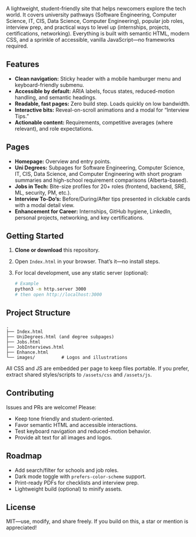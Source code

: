 A lightweight, student-friendly site that helps newcomers explore the tech world. It covers university pathways (Software Engineering, Computer Science, IT, CIS, Data Science, Computer Engineering), popular job roles, interview prep, and practical ways to level up (internships, projects, certifications, networking). Everything is built with semantic HTML, modern CSS, and a sprinkle of accessible, vanilla JavaScript—no frameworks required.

## Features

* **Clean navigation:** Sticky header with a mobile hamburger menu and keyboard-friendly submenu.
* **Accessible by default:** ARIA labels, focus states, reduced-motion handling, and semantic headings.
* **Readable, fast pages:** Zero build step. Loads quickly on low bandwidth.
* **Interactive bits:** Reveal-on-scroll animations and a modal for “Interview Tips.”
* **Actionable content:** Requirements, competitive averages (where relevant), and role expectations.

## Pages

* **Homepage:** Overview and entry points.
* **Uni Degrees:** Subpages for Software Engineering, Computer Science, IT, CIS, Data Science, and Computer Engineering with short program summaries and high-school requirement comparisons (Alberta-based).
* **Jobs in Tech:** Bite-size profiles for 20+ roles (frontend, backend, SRE, ML, security, PM, etc.).
* **Interview To-Do’s:** Before/During/After tips presented in clickable cards with a modal detail view.
* **Enhancement for Career:** Internships, GitHub hygiene, LinkedIn, personal projects, networking, and key certifications.

## Getting Started

1. **Clone or download** this repository.
2. Open `Index.html` in your browser. That’s it—no install steps.
3. For local development, use any static server (optional):

   ```bash
   # Example
   python3 -m http.server 3000
   # then open http://localhost:3000
   ```

## Project Structure

```
.
├── Index.html
├── UniDegrees.html (and degree subpages)
├── Jobs.html
├── JobInterviews.html
├── Enhance.html
└── images/          # Logos and illustrations
```

All CSS and JS are embedded per page to keep files portable. If you prefer, extract shared styles/scripts to `/assets/css` and `/assets/js`.

## Contributing

Issues and PRs are welcome! Please:

* Keep tone friendly and student-oriented.
* Favor semantic HTML and accessible interactions.
* Test keyboard navigation and reduced-motion behavior.
* Provide alt text for all images and logos.

## Roadmap

* Add search/filter for schools and job roles.
* Dark mode toggle with `prefers-color-scheme` support.
* Print-ready PDFs for checklists and interview prep.
* Lightweight build (optional) to minify assets.

## License

MIT—use, modify, and share freely. If you build on this, a star or mention is appreciated!

